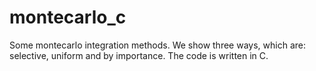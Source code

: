 # montecarlo_c
Some montecarlo integration methods. We show three ways, which are: selective, uniform and by importance.
The code is written in C.
